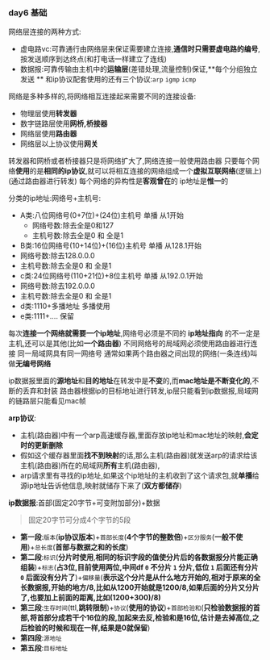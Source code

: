 ### day6 基础

网络层连接的两种方式:
  - 虚电路vc:可靠通行由网络层来保证需要建立连接,**通信时只需要虚电路的编号**,按发送顺序到达终点(和打电话一样建立了连线)
  - 数据报:可靠传输由主机中的**运输层**(差错处理,流量控制)保证,**每个分组独立发送
**
和ip协议配套使用的还有三个协议:`arp` `igmp` `icmp`

网络是多种多样的,将网络相互连接起来需要不同的连接设备:
  - 物理层使用**转发器**
  - 数字链路层使用**网桥,桥接器**
  - 网络层使用**路由器**
  - 网络层以上协议使用**网关**

转发器和网桥或者桥接器只是将网络扩大了,网络连接一般使用路由器
只要每个网络**使用**的是**相同的ip协议**,就可以将相互连接的网络组成一个**虚拟互联网络**(逻辑上)(通过路由器进行转发)
每个网络的异构性是**客观曾在**的
ip地址是**惟一**的

分类的ip地址:网络号+主机号:
- A类:八位网络号(0+7位)+(24位)主机号 单播 从1开始
  -  网络号数:除去全是0和127
  - 主机号数:除去全是0 和 全是1
-  B类:16位网络号(10+14位)+(16位)主机号 单播 从128.1开始
  -  网络号数:除去128.0.0.0
  -  主机号数:除去全是0 和 全是1
-  c类:24位网络号(110+21位)+8位主机号 单播 从192.0.1开始
  -  网络号数:除去192.0.0.0
  -  主机号数:除去全是0 和 全是1
-  d类:1110+多播地址 多播使用
-  e类:1111+.... 保留

每次**连接一个网络就需要一个ip地址**,网络号必须是不同的
**ip地址指向** 的不一定是主机,还可以是其他(比如**一个路由器**)
不同网络号的局域网必须使用路由器进行连接
同一局域网具有同一网络号
通常如果两个路由器之间出现的网络(一条连线)叫做**无编号网络**

ip数据报里面的**源地址**和**目的地址**在转发中是**不变**的,而**mac地址是不断变化的**,不断的丢弃和封装
路由器根据ip的目标地址进行转发,ip层只能看到ip数据报,局域网的链路层只能看见mac帧

**arp协议**:
  - 主机(路由器)中有一个arp高速缓存器,里面存放ip地址和mac地址的映射,**会定时的更新删除**
  - 假如这个缓存器里面**找不到映射**的话,那么主机(路由器)就发送arp的请求给该主机(路由器)所在的局域网**所有**主机(路由器),
  - arp请求里有寻找的ip地址,如果这个ip地址的主机收到了这个请求包,就**单播**给源ip地址告诉他信息,映射就储存下来了(**双方都储存**)

**ip数据报**:首部(固定20字节+可变附加部分)+数据
>固定20字节可分成4个字节的5段
>
- **第一段**:`版本`(**ip协议版本**)+`首部长度`(**4个字节的整数倍**)+`区分服务`(**一般不使用**)+`总长度`(**首部与数据之和的长度**)
- **第二段**:`标识`(**分片时使用**,**相同的标识字段的值使分片后的各数据报分片能正确组装**)+`标志`(**占3位,目前使用两位,中间df `0` 不分片 `1` 分片,低位 `1` 后面还有分片 `0` 后面没有分片了**)+`偏移量`(**表示这个分片是从什么地方开始的,相对于原来的全长数据报,开始的地方/8,比如从1200开始就是1200/8,如果后面的分片又分片了,也要加上前面的距离,比如(1200+300)/8)**
- **第三段**:`生存时间`(ttl,**跳转限制**)+`协议`(**使用的协议**)+`首部检验和`(**只检验数据报的首部,将首部分成若干个16位的段,加起来去反,检验和是16位,估计是去掉高位,之后检验的时候和现在一样,结果是0就保留**)
- **第四段**:`源地址`
- **第五段**:`目标地址`
